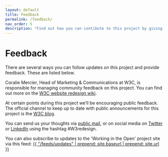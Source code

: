 ```yaml
---
layout: default
title: Feedback
permalink: /feedback/
nav_order: 5
description: "Find out how you can contibute to this project by giving feedback."
---
```

# Feedback

There are several ways you can follow updates on this project and provide feedback. These are listed below.

Coralie Mercier, Head of Marketing & Communications at W3C, is responsible for managing community feedback on this project. You can find out more on the [W3C website redesign wiki](https://www.w3.org/wiki/2020_website_redesign).

At certain points during this project we’ll be encouraging public feedback. The official channel to keep up to date with public announcements for this project is the
    [W3C blog](https://www.w3.org/blog/category/website-redesign/).
    
You can send us your thoughts via [public mail](https://lists.w3.org/Archives/Public/public-website-redesign/), or on social media on [Twitter](https://twitter.com/studio24) or [LinkedIn](https://www.linkedin.com/company/studio24ltd/) using the hashtag #W3redesign.

You can also subscribe to updates to the 'Working in the Open' project site via this feed: <a href="/feeds/updates.xml">{{ "/feeds/updates" | prepend: site.baseurl | prepend: site.url }}</a>

